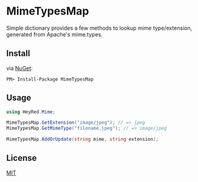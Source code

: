 # MimeTypesMap
Simple dictionary provides a few methods to lookup mime type/extension, generated from Apache's mime.types.

## Install
via [NuGet](https://www.nuget.org/packages/MimeTypesMap):
```
PM> Install-Package MimeTypesMap
```

## Usage
```C#
using HeyRed.Mime;

MimeTypesMap.GetExtension("image/jpeg"); // => jpeg
MimeTypesMap.GetMimeType("filename.jpeg"); // => image/jpeg

MimeTypesMap.AddOrUpdate(string mime, string extension);
```

## License
[MIT](\LICENSE)
